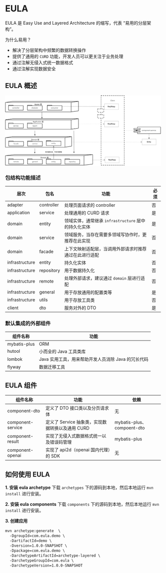 # EULA
EULA 是 Easy Use and Layered Architecture 的缩写，代表 “易用的分层架构”。

为什么易用？
- 解决了分层架构中频繁的数据转换操作
- 提供了通用的 `CURD` 功能，开发人员可以更关注于业务处理
- 通过注解无侵入式统一数据格式
- 通过注解实现数据安全


## EULA 概述
![分层架构图](./resources/分层架构图.png)

### 包结构功能描述
| 层次             | 包名         | 功能                                  | 必须 |
|----------------|------------|-------------------------------------|----|
| adapter        | controller | 处理页面请求的 controller                  | 否  |
| application    | service    | 处理通用的 CURD 请求                       | 是  |
| domain         | entity     | 领域实体，通常继承 `infrastructure` 层中的持久化实体 | 是  |
| domain         | service    | 领域服务，当存在需要多领域写协作时，更推荐在此实现           | 否  |
| domain         | facade     | 上下文映射适配层，当调用外部请求时推荐通过在此进行适配         | 否  |
| infrastructure | entity     | 持久化实体                               | 否  |
| infrastructure | repository | 用于数据持久化                             | 否  |
| infrastructure | remote     | 处理外部请求，建议通过 `domain` 层进行适配          | 否  |
| infrastructure | general    | 用于存放通用的配置类等                         | 是  |
| infrastructure | utils      | 用于存放工具类                             | 否  |
| client         | dto        | 服务对外的 DTO                           | 是  |

### 默认集成的外部组件
| 组件名称         | 功能                              |
|--------------|---------------------------------|
| mybatis-plus | ORM                             |
| hutool       | 小而全的 Java 工具类库                  | 
| lombok       | Java 实用工具，用来帮助开发人员消除 Java 的冗长代码 |
| flyway       | 数据迁移工具                          |

## EULA 组件
| 组件名称              | 功能                              | 依赖                        |
|-------------------|---------------------------------|---------------------------|
| component-dto     | 定义了 DTO 接口类以及分页请求体              | 无                         |
| component-service | 定义了 Service 抽象类，实现数据转换以及通用 CURD | mybatis-plus、compoent-dto |
| component-result  | 实现了无侵入式数据格式统一以及错误码管理            | mybatis-plus              |
| component-openai  | 实现了 api2d（openai 国内代理）的 SDK     | 无                         |


## 如何使用 EULA
**1. 安装 eula archetype**
下载 `archetypes` 下的源码到本地，然后本地运行 `mvn install` 进行安装。

**2. 安装 eula components**
下载 `components` 下的源码到本地，然后本地运行 `mvn install` 进行安装。

**3. 创建应用**
```mvn
mvn archetype:generate  \
  -DgroupId=com.eula.demo \
  -DartifactId=demo \
  -Dversion=1.0.0-SNAPSHOT \
  -Dpackage=com.eula.demo \
  -DarchetypeArtifactId=archetype-layered \
  -DarchetypeGroupId=com.eula \
  -DarchetypeVersion=1.0.0-SNAPSHOT
```